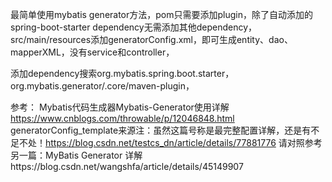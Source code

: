 最简单使用mybatis generator方法，pom只需要添加plugin，除了自动添加的spring-boot-starter dependency无需添加其他dependency，src/main/resources添加generatorConfig.xml，即可生成entity、dao、mapperXML，没有service和controller，

添加dependency搜索org.mybatis.spring.boot.starter，org.mybatis.generator/.core/maven-plugin，

参考：
Mybatis代码生成器Mybatis-Generator使用详解 https://www.cnblogs.com/throwable/p/12046848.html
generatorConfig_template来源注：虽然这篇号称是最完整配置详解，还是有不足不处！https://blog.csdn.net/testcs_dn/article/details/77881776
请对照参考另一篇：MyBatis Generator 详解https://blog.csdn.net/wangshfa/article/details/45149907
